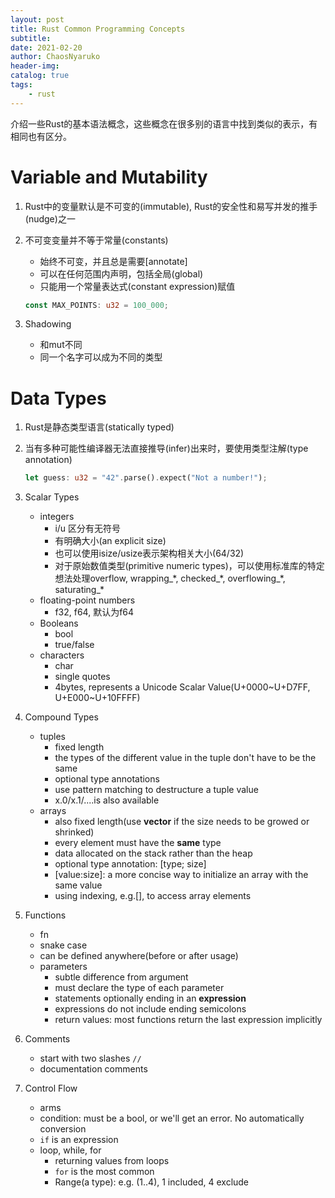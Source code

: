 ```yaml
---
layout: post
title: Rust Common Programming Concepts
subtitle: 
date: 2021-02-20
author: ChaosNyaruko
header-img: 
catalog: true
tags:
    - rust
---
```

介绍一些Rust的基本语法概念，这些概念在很多别的语言中找到类似的表示，有相同也有区分。

# Variable and Mutability
1. Rust中的变量默认是不可变的(immutable), Rust的安全性和易写并发的推手(nudge)之一
2. 不可变变量并不等于常量(constants)
   - 始终不可变，并且总是需要[annotate]
   - 可以在任何范围内声明，包括全局(global)
   - 只能用一个常量表达式(constant expression)赋值

   ``` Rust
   const MAX_POINTS: u32 = 100_000;
   ```

3. Shadowing
    - 和mut不同
    - 同一个名字可以成为不同的类型

# Data Types
1. Rust是静态类型语言(statically typed)
2. 当有多种可能性编译器无法直接推导(infer)出来时，要使用类型注解(type annotation)
    ``` Rust
    let guess: u32 = "42".parse().expect("Not a number!");
    ```
3. Scalar Types
    - integers
        - i/u 区分有无符号
        - 有明确大小(an explicit size)
        - 也可以使用isize/usize表示架构相关大小(64/32)
        - 对于原始数值类型(primitive numeric types)，可以使用标准库的特定想法处理overflow, wrapping_\*, checked_\*, overflowing_\*, saturating_\*
    - floating-point numbers
        - f32, f64, 默认为f64
    - Booleans
        - bool
        - true/false
    - characters
        - char
        - single quotes
        - 4bytes, represents a Unicode Scalar Value(U+0000~U+D7FF, U+E000~U+10FFFF)
4. Compound Types
    - tuples
        - fixed length
        - the types of the different value in the tuple don't have to be the same
        - optional type annotations
        - use pattern matching to destructure a tuple value
        - x.0/x.1/....is also available
    - arrays
        - also fixed length(use **vector** if the size needs to be growed or shrinked)
        - every element must have the **same** type
        - data allocated on the stack rather than the heap
        - optional type annotation: [type; size]
        - [value:size]: a more concise way to initialize an array with the same value
        - using indexing, e.g.[], to access array elements
5. Functions
    - fn
    - snake case
    - can be defined anywhere(before or after usage)
    - parameters
        - subtle difference from argument
        - must declare the type of each parameter
        - statements optionally ending in an **expression**
        - expressions do not include ending semicolons
        - return values: most functions return the last expression implicitly

6. Comments
    - start with two slashes `//`
    - documentation comments
7. Control Flow
    - arms
    - condition: must be a bool, or we'll get an error. No automatically conversion
    - `if` is an expression
    - loop, while, for
        - returning values from loops
        - `for` is the most common
        - Range(a type): e.g. (1..4), 1 included, 4 exclude

